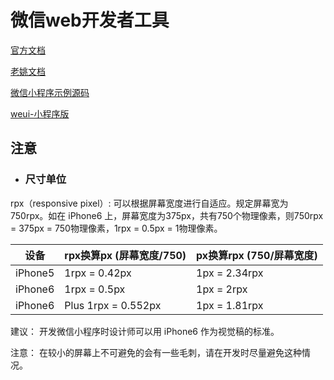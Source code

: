 # 微信web开发者工具

[官方文档](https://developers.weixin.qq.com/miniprogram/dev/framework/structure.html)

[老姚文档](https://github.com/Wscats/Good-Text-Share/issues/58)

[微信小程序示例源码](https://github.com/wechat-miniprogram/miniprogram-demo)

[weui-小程序版](https://github.com/Tencent/weui-wxss/)
## 注意

- ### 尺寸单位
rpx（responsive pixel）: 可以根据屏幕宽度进行自适应。规定屏幕宽为750rpx。如在 iPhone6 上，屏幕宽度为375px，共有750个物理像素，则750rpx = 375px = 750物理像素，1rpx = 0.5px = 1物理像素。



|设备|rpx换算px (屏幕宽度/750)|px换算rpx (750/屏幕宽度)|
|-|-|-|
|iPhone5| 	1rpx = 0.42px| 	1px = 2.34rpx|
|iPhone6	|1rpx = 0.5px	|1px = 2rpx|
|iPhone6 |Plus	1rpx = 0.552px	|1px = 1.81rpx|

建议： 开发微信小程序时设计师可以用 iPhone6 作为视觉稿的标准。

注意： 在较小的屏幕上不可避免的会有一些毛刺，请在开发时尽量避免这种情况。

